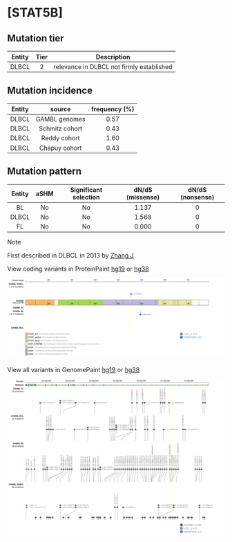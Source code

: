 # [STAT5B]

## Mutation tier

|Entity|Tier|Description                              |
|:------:|:----:|-----------------------------------------|
|DLBCL |2   |relevance in DLBCL not firmly established|
## Mutation incidence

|Entity|source        |frequency (%)|
|:------:|:--------------:|:-------------:|
|DLBCL |GAMBL genomes |0.57         |
|DLBCL |Schmitz cohort|0.43         |
|DLBCL |Reddy cohort  |1.60         |
|DLBCL |Chapuy cohort |0.43         |

## Mutation pattern

|Entity|aSHM|Significant selection|dN/dS (missense)|dN/dS (nonsense)|
|:------:|:----:|:---------------------:|:----------------:|:----------------:|
|BL    |No  |No                   |1.137           |0               |
|DLBCL |No  |No                   |1.568           |0               |
|FL    |No  |No                   |0.000           |0               |


> [!NOTE]
> First described in DLBCL in 2013 by [Zhang J](https://pubmed.ncbi.nlm.nih.gov/23292937)


View coding variants in ProteinPaint [hg19](https://www.bcgsc.ca/downloads/morinlab/GAMBL/test/genes/STAT5B_protein.html)  or [hg38](https://www.bcgsc.ca/downloads/morinlab/GAMBL/test/genes/STAT5B_protein_hg38.html)

![image](images/proteinpaint/STAT5B_NM_012448.svg)

View all variants in GenomePaint [hg19](https://www.bcgsc.ca/downloads/morinlab/GAMBL/test/genes/STAT5B.html)  or [hg38](https://www.bcgsc.ca/downloads/morinlab/GAMBL/test/genes/STAT5B_hg38.html)

![image](images/proteinpaint/STAT5B.svg)
